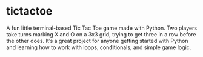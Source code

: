 # tictactoe
A fun little terminal-based Tic Tac Toe game made with Python. Two players take turns marking X and O on a 3x3 grid, trying to get three in a row before the other does. It’s a great project for anyone getting started with Python and learning how to work with loops, conditionals, and simple game logic.
